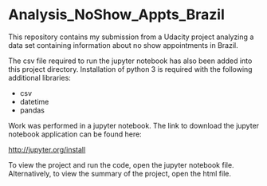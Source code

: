 # Analysis_NoShow_Appts_Brazil
This repository contains my submission from a Udacity project analyzing a data set containing information about
no show appointments in Brazil.


The csv file required to run the jupyter notebook has also been added into this project directory.
Installation of python 3 is required with the following additional libraries:

- csv
- datetime
- pandas

Work was performed in a jupyter notebook. The link to download the jupyter notebook application can
be found here:

http://jupyter.org/install

To view the project and run the code, open the jupyter notebook file. Alternatively, to view
the summary of the project, open the html file.